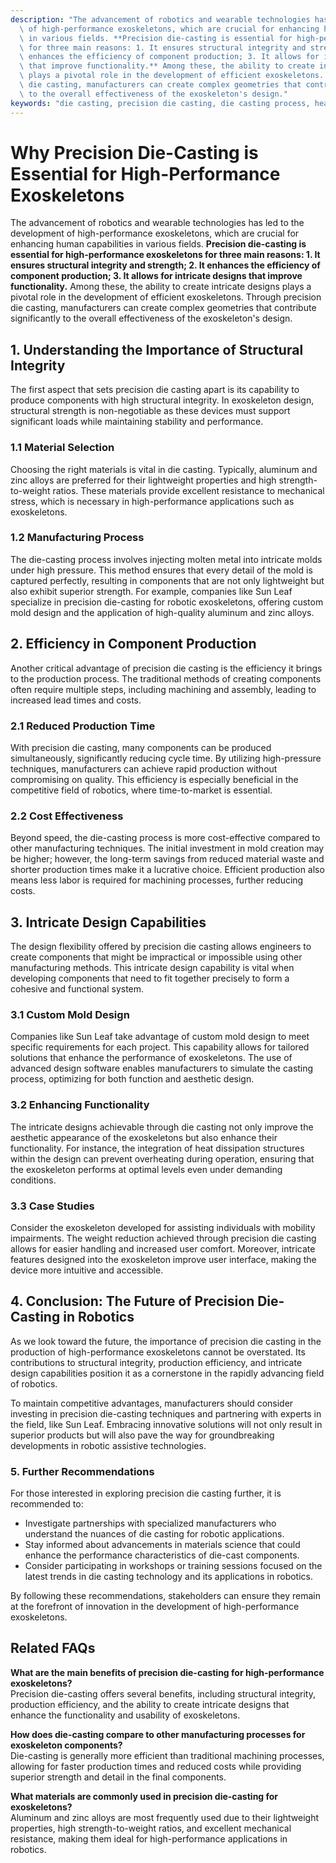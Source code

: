 ```yaml
---
description: "The advancement of robotics and wearable technologies has led to the development\
  \ of high-performance exoskeletons, which are crucial for enhancing human capabilities\
  \ in various fields. **Precision die-casting is essential for high-performance exoskeletons\
  \ for three main reasons: 1. It ensures structural integrity and strength; 2. It\
  \ enhances the efficiency of component production; 3. It allows for intricate designs\
  \ that improve functionality.** Among these, the ability to create intricate designs\
  \ plays a pivotal role in the development of efficient exoskeletons. Through precision\
  \ die casting, manufacturers can create complex geometries that contribute significantly\
  \ to the overall effectiveness of the exoskeleton's design."
keywords: "die casting, precision die casting, die casting process, heat dissipation fins"
---
```

# Why Precision Die-Casting is Essential for High-Performance Exoskeletons

The advancement of robotics and wearable technologies has led to the development of high-performance exoskeletons, which are crucial for enhancing human capabilities in various fields. **Precision die-casting is essential for high-performance exoskeletons for three main reasons: 1. It ensures structural integrity and strength; 2. It enhances the efficiency of component production; 3. It allows for intricate designs that improve functionality.** Among these, the ability to create intricate designs plays a pivotal role in the development of efficient exoskeletons. Through precision die casting, manufacturers can create complex geometries that contribute significantly to the overall effectiveness of the exoskeleton's design.

## **1. Understanding the Importance of Structural Integrity**

The first aspect that sets precision die casting apart is its capability to produce components with high structural integrity. In exoskeleton design, structural strength is non-negotiable as these devices must support significant loads while maintaining stability and performance. 

### **1.1 Material Selection**

Choosing the right materials is vital in die casting. Typically, aluminum and zinc alloys are preferred for their lightweight properties and high strength-to-weight ratios. These materials provide excellent resistance to mechanical stress, which is necessary in high-performance applications such as exoskeletons.

### **1.2 Manufacturing Process**

The die-casting process involves injecting molten metal into intricate molds under high pressure. This method ensures that every detail of the mold is captured perfectly, resulting in components that are not only lightweight but also exhibit superior strength. For example, companies like Sun Leaf specialize in precision die-casting for robotic exoskeletons, offering custom mold design and the application of high-quality aluminum and zinc alloys.

## **2. Efficiency in Component Production**

Another critical advantage of precision die casting is the efficiency it brings to the production process. The traditional methods of creating components often require multiple steps, including machining and assembly, leading to increased lead times and costs. 

### **2.1 Reduced Production Time**

With precision die casting, many components can be produced simultaneously, significantly reducing cycle time. By utilizing high-pressure techniques, manufacturers can achieve rapid production without compromising on quality. This efficiency is especially beneficial in the competitive field of robotics, where time-to-market is essential.

### **2.2 Cost Effectiveness**

Beyond speed, the die-casting process is more cost-effective compared to other manufacturing techniques. The initial investment in mold creation may be higher; however, the long-term savings from reduced material waste and shorter production times make it a lucrative choice. Efficient production also means less labor is required for machining processes, further reducing costs.

## **3. Intricate Design Capabilities**

The design flexibility offered by precision die casting allows engineers to create components that might be impractical or impossible using other manufacturing methods. This intricate design capability is vital when developing components that need to fit together precisely to form a cohesive and functional system.

### **3.1 Custom Mold Design**

Companies like Sun Leaf take advantage of custom mold design to meet specific requirements for each project. This capability allows for tailored solutions that enhance the performance of exoskeletons. The use of advanced design software enables manufacturers to simulate the casting process, optimizing for both function and aesthetic design.

### **3.2 Enhancing Functionality**

The intricate designs achievable through die casting not only improve the aesthetic appearance of the exoskeletons but also enhance their functionality. For instance, the integration of heat dissipation structures within the design can prevent overheating during operation, ensuring that the exoskeleton performs at optimal levels even under demanding conditions.

### **3.3 Case Studies**

Consider the exoskeleton developed for assisting individuals with mobility impairments. The weight reduction achieved through precision die casting allows for easier handling and increased user comfort. Moreover, intricate features designed into the exoskeleton improve user interface, making the device more intuitive and accessible.

## **4. Conclusion: The Future of Precision Die-Casting in Robotics**

As we look toward the future, the importance of precision die casting in the production of high-performance exoskeletons cannot be overstated. Its contributions to structural integrity, production efficiency, and intricate design capabilities position it as a cornerstone in the rapidly advancing field of robotics.

To maintain competitive advantages, manufacturers should consider investing in precision die-casting techniques and partnering with experts in the field, like Sun Leaf. Embracing innovative solutions will not only result in superior products but will also pave the way for groundbreaking developments in robotic assistive technologies.

### **5. Further Recommendations**

For those interested in exploring precision die casting further, it is recommended to:

- Investigate partnerships with specialized manufacturers who understand the nuances of die casting for robotic applications.
- Stay informed about advancements in materials science that could enhance the performance characteristics of die-cast components.
- Consider participating in workshops or training sessions focused on the latest trends in die casting technology and its applications in robotics.

By following these recommendations, stakeholders can ensure they remain at the forefront of innovation in the development of high-performance exoskeletons. 

## **Related FAQs**

**What are the main benefits of precision die-casting for high-performance exoskeletons?**  
Precision die-casting offers several benefits, including structural integrity, production efficiency, and the ability to create intricate designs that enhance the functionality and usability of exoskeletons.

**How does die-casting compare to other manufacturing processes for exoskeleton components?**  
Die-casting is generally more efficient than traditional machining processes, allowing for faster production times and reduced costs while providing superior strength and detail in the final components.

**What materials are commonly used in precision die-casting for exoskeletons?**  
Aluminum and zinc alloys are most frequently used due to their lightweight properties, high strength-to-weight ratios, and excellent mechanical resistance, making them ideal for high-performance applications in robotics.
